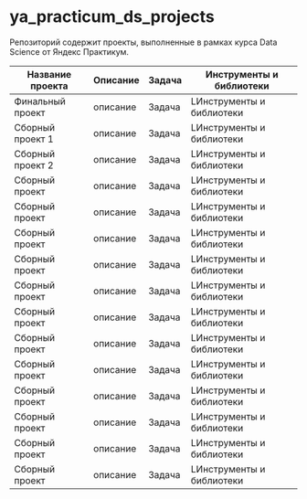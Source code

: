 # ya_practicum_ds_projects
Репозиторий содержит проекты, выполненные в рамках курса Data Science  от Яндекс Практикум.

| Название проекта | Описание | Задача  | Инструменты и библиотеки |
| --- | --- |--- | --- |
| Финальный проект | описание |Задача | LИнструменты и библиотеки |
| Сборный проект 1 | описание |Задача | LИнструменты и библиотеки |
| Сборный проект 2 | описание |Задача | LИнструменты и библиотеки |
| Сборный проект | описание |Задача | LИнструменты и библиотеки |
| Сборный проект | описание |Задача | LИнструменты и библиотеки |
| Сборный проект | описание |Задача | LИнструменты и библиотеки |
| Сборный проект | описание |Задача | LИнструменты и библиотеки |
| Сборный проект | описание |Задача | LИнструменты и библиотеки |
| Сборный проект | описание |Задача | LИнструменты и библиотеки |
| Сборный проект | описание |Задача | LИнструменты и библиотеки |
| Сборный проект | описание |Задача | LИнструменты и библиотеки |
| Сборный проект | описание |Задача | LИнструменты и библиотеки |
| Сборный проект | описание |Задача | LИнструменты и библиотеки |
| Сборный проект | описание |Задача | LИнструменты и библиотеки |
| Сборный проект | описание |Задача | LИнструменты и библиотеки |
